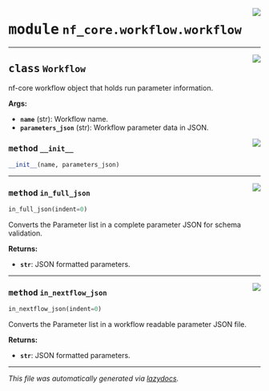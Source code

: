 <!-- markdownlint-disable -->

<a href="../../../../../../tools/nf_core/workflow/workflow.py#L0"><img align="right" style="float:right;" src="https://img.shields.io/badge/-source-cccccc?style=flat-square"></a>

# <kbd>module</kbd> `nf_core.workflow.workflow`

---

<a href="../../../../../../tools/nf_core/workflow/workflow.py#L6"><img align="right" style="float:right;" src="https://img.shields.io/badge/-source-cccccc?style=flat-square"></a>

## <kbd>class</kbd> `Workflow`

nf-core workflow object that holds run parameter information.

**Args:**

- <b>`name`</b> (str): Workflow name.
- <b>`parameters_json`</b> (str): Workflow parameter data in JSON.

<a href="../../../../../../tools/nf_core/workflow/workflow.py#L13"><img align="right" style="float:right;" src="https://img.shields.io/badge/-source-cccccc?style=flat-square"></a>

### <kbd>method</kbd> `__init__`

```python
__init__(name, parameters_json)
```

---

<a href="../../../../../../tools/nf_core/workflow/workflow.py#L26"><img align="right" style="float:right;" src="https://img.shields.io/badge/-source-cccccc?style=flat-square"></a>

### <kbd>method</kbd> `in_full_json`

```python
in_full_json(indent=0)
```

Converts the Parameter list in a complete parameter JSON for schema validation.

**Returns:**

- <b>`str`</b>: JSON formatted parameters.

---

<a href="../../../../../../tools/nf_core/workflow/workflow.py#L17"><img align="right" style="float:right;" src="https://img.shields.io/badge/-source-cccccc?style=flat-square"></a>

### <kbd>method</kbd> `in_nextflow_json`

```python
in_nextflow_json(indent=0)
```

Converts the Parameter list in a workflow readable parameter JSON file.

**Returns:**

- <b>`str`</b>: JSON formatted parameters.

---

_This file was automatically generated via [lazydocs](https://github.com/ml-tooling/lazydocs)._
